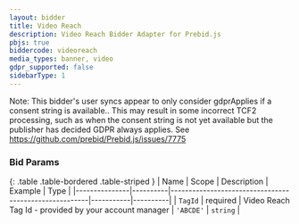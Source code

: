 ```yaml
---
layout: bidder
title: Video Reach
description: Video Reach Bidder Adapter for Prebid.js
pbjs: true
biddercode: videoreach
media_types: banner, video
gdpr_supported: false
sidebarType: 1
---
```


Note: This bidder's user syncs appear to only consider gdprApplies if a consent string is available.. This may result in some incorrect TCF2 processing, such as when the consent string is not yet available but the publisher has decided GDPR always applies. See https://github.com/prebid/Prebid.js/issues/7775

### Bid Params

{: .table .table-bordered .table-striped }
| Name          | Scope    | Description                                           | Example   | Type     |
|---------------|----------|-------------------------------------------------------|-----------|----------|
| `TagId`       | required | Video Reach Tag Id - provided by your account manager | `'ABCDE'`   | `string` |
